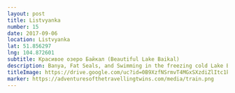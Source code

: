 ```yaml
---
layout: post
title: Listvyanka
number: 15
date: 2017-09-06
location: Listvyanka
lat: 51.856297
lng: 104.872601
subtitle: Красивое озеро Байкал (Beautiful Lake Baikal)
description: Banya, Fat Seals, and Swimming in the freezing cold Lake Baikal!
titleImage: https://drive.google.com/uc?id=0B9XzfNSrmvT4MGxSXzdiZlItc1k
marker: https://adventuresofthetravellingtwins.com/media/train.png
---
```

